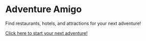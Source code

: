 # Adventure Amigo

Find restaurants, hotels, and attractions for your next adventure!

[Click here to start your next adventure!](https://adventure-amigo.netlify.app)
